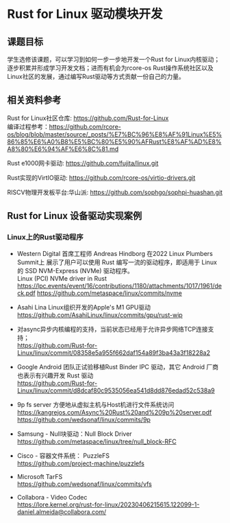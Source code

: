 # Rust for Linux 驱动模块开发

## 课题目标
学生选修该课题，可以学习到如何一步一步地开发一个Rust for Linux内核驱动；逐步积累并形成学习开发文档；进而有机会为rcore-os Rust操作系统社区以及Linux社区的发展，通过编写Rust驱动等方式贡献一份自己的力量。

## 相关资料参考
Rust for Linux社区仓库: https://github.com/Rust-for-Linux
<br>编译过程参考：https://github.com/rcore-os/blog/blob/master/source/_posts/%E7%BC%96%E8%AF%91Linux%E5%86%85%E6%A0%B8%E5%BC%80%E5%90%AFRust%E8%AF%AD%E8%A8%80%E6%94%AF%E6%8C%81.md

Rust e1000网卡驱动: https://github.com/fujita/linux.git

Rust实现的VirtIO驱动: https://github.com/rcore-os/virtio-drivers.git

RISCV物理开发板平台:华山派: https://github.com/sophgo/sophpi-huashan.git


## Rust for Linux 设备驱动实现案例

### Linux上的Rust驱动程序

* Western Digital 首席工程师 Andreas Hindborg 在2022 Linux Plumbers Summit上
展示了用户可以使用 Rust 编写一流的驱动程序，即适用于 Linux 的 SSD NVM-Express (NVMe) 驱动程序。 <br>
Linux (PCI) NVMe driver in Rust <br>
https://lpc.events/event/16/contributions/1180/attachments/1017/1961/deck.pdf
https://github.com/metaspace/linux/commits/nvme

* Asahi Lina Linux组织开发的Apple's M1 GPU驱动 <br>
https://github.com/AsahiLinux/linux/commits/gpu/rust-wip

* 对async异步内核编程的支持，当前状态已经用于允许异步网络TCP连接支持； <br>
https://github.com/Rust-for-Linux/linux/commit/08358e5a955f662daf154a89f3ba43a3f18228a2

* Google Android 团队正试验移植Rust Binder IPC 驱动，其它 Android 厂商也表示有兴趣开发 Rust 驱动 <br>
https://github.com/Rust-for-Linux/linux/commit/d8dcaf80c9535056ea541d8dd876edad52c538a9

* 9p fs server 方便地从虚拟主机与Host机进行文件系统访问 <br>
https://kangrejos.com/Async%20Rust%20and%209p%20server.pdf
https://github.com/wedsonaf/linux/commits/9p

* Samsung - Null块驱动：Null Block Driver <br>
https://github.com/metaspace/linux/tree/null_block-RFC

* Cisco - 容器文件系统： PuzzleFS <br>
https://github.com/project-machine/puzzlefs

* Microsoft TarFS <br>
https://github.com/wedsonaf/linux/commits/vfs

* Collabora - Video Codec <br>
https://lore.kernel.org/rust-for-linux/20230406215615.122099-1-daniel.almeida@collabora.com/
